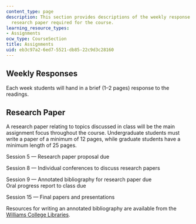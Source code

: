 ```yaml
---
content_type: page
description: This section provides descriptions of the weekly response papers and
  research paper required for the course.
learning_resource_types:
- Assignments
ocw_type: CourseSection
title: Assignments
uid: eb3c97a2-6ed7-5521-db85-22c9d3c28160
---
```


Weekly Responses
----------------

Each week students will hand in a brief (1–2 pages) response to the readings.

Research Paper
--------------

A research paper relating to topics discussed in class will be the main assignment focus throughout the course. Undergraduate students must write a paper of a minimum of 12 pages, while graduate students have a minimum length of 25 pages.

Session 5 — Research paper proposal due

Session 8 — Individual conferences to discuss research papers

Session 9 — Annotated bibliography for research paper due  
Oral progress report to class due

Session 15 — Final papers and presentations

Resources for writing an annotated bibliography are available from the [Williams College Libraries](http://library.williams.edu/citing/annotated-bibliography.php).